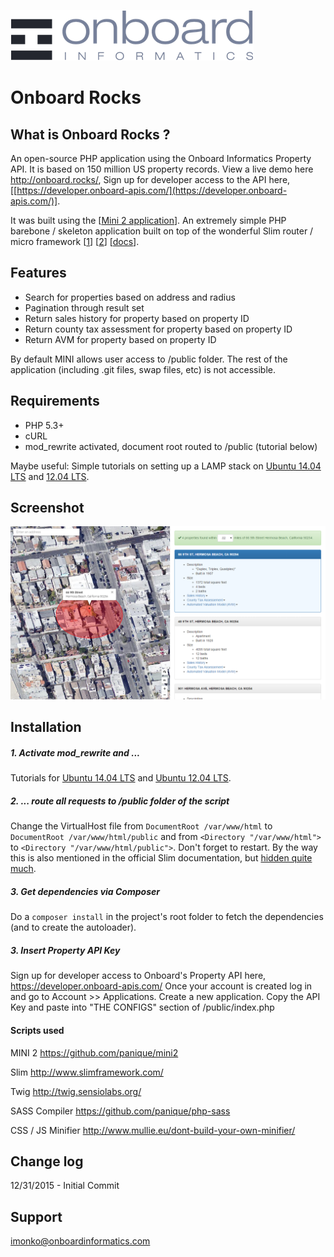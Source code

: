 [![Onboard Rocks - A live demonstration of Onboard Informatics APIs](Onboard/_install/onboard-logo.png)](http://www.onboardinformatics.com)

# Onboard Rocks

## What is Onboard Rocks ?

An open-source PHP application using the Onboard Informatics Property API.  It is based on 150 million US property records.  View
a live demo here http://onboard.rocks/, Sign up for developer access to the API here, [[https://developer.onboard-apis.com/](https://developer.onboard-apis.com/)].

It was built using the [[Mini 2 application](https://github.com/panique/mini2)].
An extremely simple PHP barebone / skeleton application built on top of the wonderful Slim router / micro framework
[[1](http://www.slimframework.com/)] [[2](https://github.com/codeguy/Slim)] [[docs](http://docs.slimframework.com)].

## Features

- Search for properties based on address and radius
- Pagination through result set
- Return sales history for property based on property ID
- Return county tax assessment for property based on property ID
- Return AVM for property based on property ID

By default MINI allows user access to /public folder. The rest of the application (including .git files, swap files,
etc) is not accessible.

## Requirements

- PHP 5.3+
- cURL
- mod_rewrite activated, document root routed to /public (tutorial below)

Maybe useful: Simple tutorials on setting up a LAMP stack on 
[Ubuntu 14.04 LTS](http://www.dev-metal.com/installsetup-basic-lamp-stack-linux-apache-mysql-php-ubuntu-14-04-lts/)
and [12.04 LTS](http://www.dev-metal.com/setup-basic-lamp-stack-linux-apache-mysql-php-ubuntu-12-04/).

## Screenshot

[![US Property Records Search Application](Onboard/_install/onboard-rocks-screenshot.png)](http://onboard.rocks/)

## Installation

##### 1. Activate mod_rewrite and ...

Tutorials for [Ubuntu 14.04 LTS](http://www.dev-metal.com/enable-mod_rewrite-ubuntu-14-04-lts/) and 
[Ubuntu 12.04 LTS](http://www.dev-metal.com/enable-mod_rewrite-ubuntu-12-04-lts/).
 
##### 2. ... route all requests to /public folder of the script
 
Change the VirtualHost file from `DocumentRoot /var/www/html` to `DocumentRoot /var/www/html/public` and from
`<Directory "/var/www/html">` to `<Directory "/var/www/html/public">`. Don't forget to restart. By the way this is also 
mentioned in the official Slim documentation, but 
[hidden quite much](http://docs.slimframework.com/#Route-URL-Rewriting).

##### 3. Get dependencies via Composer
 
Do a `composer install` in the project's root folder to fetch the dependencies (and to create the autoloader).

##### 3. Insert Property API Key

Sign up for developer access to Onboard's Property API here, https://developer.onboard-apis.com/  Once your account is created
log in and go to Account >> Applications.  Create a new application.  Copy the API Key and paste into "THE CONFIGS" section of /public/index.php

#### Scripts used

MINI 2
https://github.com/panique/mini2

Slim
http://www.slimframework.com/

Twig
http://twig.sensiolabs.org/

SASS Compiler
https://github.com/panique/php-sass

CSS / JS Minifier
http://www.mullie.eu/dont-build-your-own-minifier/

## Change log

12/31/2015 - Initial Commit


## Support

imonko@onboardinformatics.com

